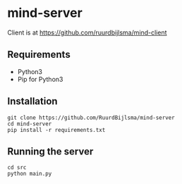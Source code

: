 # mind-server
Client is at https://github.com/ruurdbijlsma/mind-client

## Requirements
* Python3
* Pip for Python3

## Installation

```
git clone https://github.com/RuurdBijlsma/mind-server
cd mind-server
pip install -r requirements.txt
```

## Running the server
```
cd src
python main.py
```
